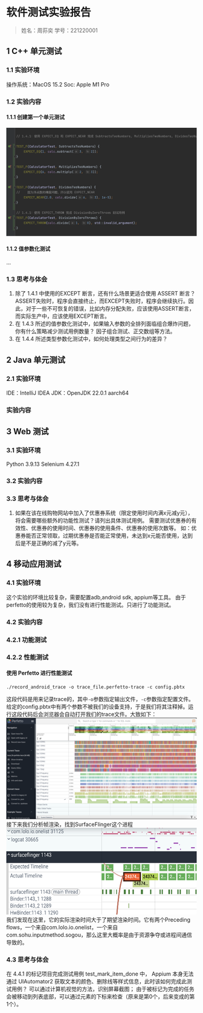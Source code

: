 # 软件测试实验报告

> 姓名：周荪奕
> 学号：221220001

## 1 C++ 单元测试

### 1.1 实验环境
操作系统：MacOS 15.2
Soc: Apple M1 Pro

### 1.2 实验内容

#### 1.1.1 创建第一个单元测试
![alt text](image.png)

#### 1.1.2 值参数化测试

...

### 1.3 思考与体会
1. 除了 1.4.1 中使用的EXCEPT 断言，还有什么场景更适合使用 ASSERT 断言？
ASSERT失败时，程序会直接终止，而EXCEPT失败时，程序会继续执行。因此，对于一些不可恢复的错误，比如内存分配失败，应该使用ASSERT断言，而实际生产中，应该使用EXCEPT断言。
2. 在 1.4.3 所述的值参数化测试中，如果输入参数的全排列面临组合爆炸问题，你有什么策略减少测试用例数量？
因子组合测试、正交数组等方法。
1. 在 1.4.4 所述类型参数化测试中，如何处理类型之间行为的差异？

## 2 Java 单元测试
### 2.1 实验环境

IDE：IntelliJ IDEA 
JDK：OpenJDK 22.0.1 aarch64

### 实验内容


## 3 Web 测试
### 3.1 实验环境
Python 3.9.13
Selenium 4.27.1
### 3.2 实验内容

### 3.3 思考与体会
1. 如果在该在线购物网站中加入了优惠券系统（限定使用时间内满x元减y元），将会需要哪些额外的功能性测试？请列出具体测试用例。
需要测试优惠券的有效性、优惠券的使用时间、优惠券的使用条件、优惠券的使用次数等。
如：优惠券能否正常领取，过期优惠券是否能正常使用，未达到x元能否使用，达到后是不是正确的减了y元等。
## 4 移动应用测试
### 4.1 实验环境
这个实验的环境比较复杂，需要配置adb,android sdk, appium等工具。
由于perfetto的使用较为复杂，我们没有进行性能测试。只进行了功能测试。
### 4.2 实验内容
### 4.2.1 功能测试

### 4.2.2 性能测试
#### 使用 Perfetto 进行性能测试
```shell
./record_android_trace -o trace_file.perfetto-trace -c config.pbtx
```
这段代码是用来记录trace的，其中`-o`参数指定输出文件，`-c`参数指定配置文件。
给定的config.pbtx中有两个参数不被我们的设备支持，于是我们将其注释掉。运行这段代码后会浏览器会自动打开我们的trace文件。大致如下：
![alt text](image-1.png)
接下来我们分析帧渲染，找到SurfaceFlinger这个进程
![alt text](image-2.png)
我们发现在这里，它的实际渲染时间大于了期望渲染时间。它有两个Preceding flows，一个来自com.lolo.io.onelist，一个来自com.sohu.inputmethod.sogou，那么这里大概率是由于资源争夺或进程间通信导致的。
### 4.3 思考与体会
在 4.4.1 的标记项目完成测试用例 test_mark_item_done 中， Appium 本身无法通过 UIAutomator2 获取文本的颜色、删除线等样式信息，此时该如何完成此测试用例？
可以通过计算机视觉的方法，识别屏幕截图；
由于被标记为完成的任务会被移动到列表底部，可以通过元素的下标来检查（原来是第0个，后来变成的第1个）。